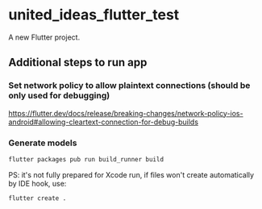# united_ideas_flutter_test

A new Flutter project.

## Additional steps to run app

### Set network policy to allow plaintext connections (should be only used for debugging)

https://flutter.dev/docs/release/breaking-changes/network-policy-ios-android#allowing-cleartext-connection-for-debug-builds

### Generate models

```sh
flutter packages pub run build_runner build
```

PS: it's not fully prepared for Xcode run, if files won't create automatically by IDE hook, use:

```sh
flutter create .
```

